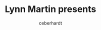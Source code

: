 ---
author: ceberhardt
title: "Lynn Martin presents"
categories: 
tags: VIDEO
image: /images/blog/ice-video.jpg
summary: "President and COO of ICE Data Services, Lynn Martin, explains the benefits of the Cryptocurrency Data Feed."
layout: default_post
posturl: https://www.theice.com/crypto-data-forum
---